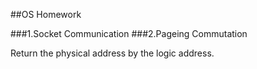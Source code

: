 ##OS Homework

###1.Socket Communication
###2.Pageing Commutation

Return the physical address by the logic address.